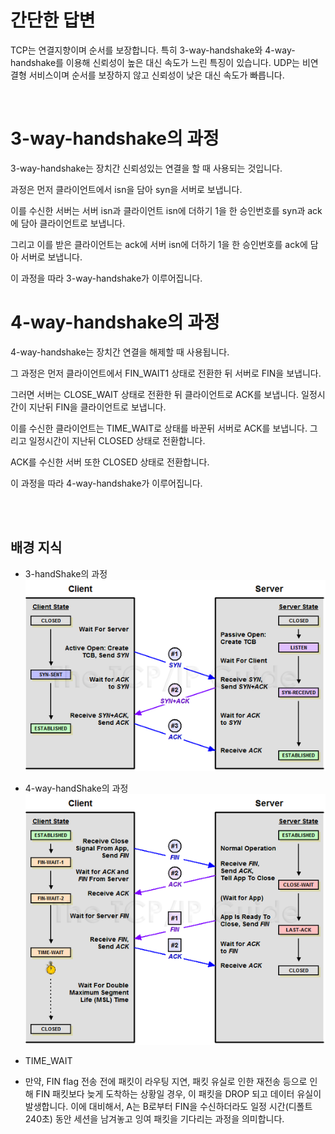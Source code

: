 # 간단한 답변

TCP는 연결지향이며 순서를 보장합니다. 특히 3-way-handshake와 4-way-handshake를 이용해 신뢰성이 높은 대신 속도가 느린 특징이 있습니다. UDP는 비연결형 서비스이며 순서를 보장하지 않고 신뢰성이 낮은 대신 속도가 빠릅니다.

<br>

# 3-way-handshake의 과정

3-way-handshake는 장치간 신뢰성있는 연결을 할 때 사용되는 것입니다.

과정은 먼저 클라이언트에서 isn을 담아 syn을 서버로 보냅니다.

이를 수신한 서버는 서버 isn과 클라이언트 isn에 더하기 1을 한 승인번호를 syn과 ack에 담아 클라이언트로 보냅니다.

그리고 이를 받은 클라이언트는 ack에 서버 isn에 더하기 1을 한 승인번호를 ack에 담아 서버로 보냅니다.

이 과정을 따라 3-way-handshake가 이루어집니다.

# 4-way-handshake의 과정

4-way-handshake는 장치간 연결을 해제할 때 사용됩니다.

그 과정은 먼저 클라이언트에서 FIN_WAIT1 상태로 전환한 뒤 서버로 FIN을 보냅니다.

그러면 서버는 CLOSE_WAIT 상태로 전환한 뒤 클라이언트로 ACK를 보냅니다. 일정시간이 지난뒤 FIN을 클라이언트로 보냅니다.

이를 수신한 클라이언트는 TIME_WAIT로 상태를 바꾼뒤 서버로 ACK를 보냅니다. 그리고 일정시간이 지난뒤 CLOSED 상태로 전환합니다.

ACK를 수신한 서버 또한 CLOSED 상태로 전환합니다.

이 과정을 따라 4-way-handshake가 이루어집니다.

<br>
<br>

## 배경 지식

- 3-handShake의 과정
  <br>
  <img src = './assets/image.png'>

- 4-way-handShake의 과정
  <br>
  <img src = './assets/image-1.png'>

- TIME_WAIT
- 만약, FIN flag 전송 전에 패킷이 라우팅 지연, 패킷 유실로 인한 재전송 등으로 인해 FIN 패킷보다 늦게 도착하는 상황일 경우, 이 패킷을 DROP 되고 데이터 유실이 발생합니다. 이에 대비해서, A는 B로부터 FIN을 수신하더라도 일정 시간(디폴트 240초) 동안 세션을 남겨놓고 잉여 패킷을 기다리는 과정을 의미합니다.
